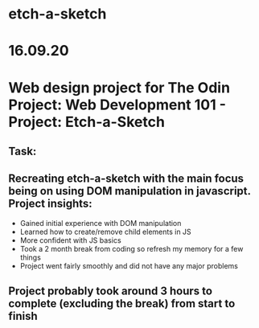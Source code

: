 # etch-a-sketch

16.09.20
==
Web design project for The Odin Project: Web Development 101 - Project: Etch-a-Sketch
==

Task:
--
Recreating etch-a-sketch with the main focus being on using DOM manipulation in javascript.
Project insights:
--
- Gained initial experience with DOM manipulation
- Learned how to create/remove child elements in JS
- More confident with JS basics
- Took a 2 month break from coding so refresh my memory for a few things 
- Project went fairly smoothly and did not have any major problems 

Project probably took around 3 hours to complete (excluding the break) from start to finish
--
